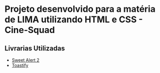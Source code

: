
# Projeto desenvolvido para a matéria de LIMA utilizando HTML e CSS - Cine-Squad

## Livrarias Utilizadas

 - [Sweet Alert 2](https://sweetalert2.github.io/#download)
 - [Toastify](https://apvarun.github.io/toastify-js/)
